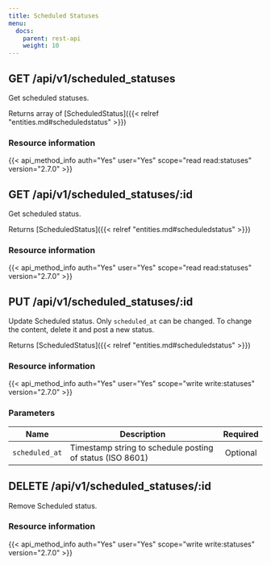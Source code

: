 ```yaml
---
title: Scheduled Statuses
menu:
  docs:
    parent: rest-api
    weight: 10
---
```


## GET /api/v1/scheduled_statuses

Get scheduled statuses.

Returns array of [ScheduledStatus]({{< relref "entities.md#scheduledstatus" >}})

### Resource information

{{< api_method_info auth="Yes" user="Yes" scope="read read:statuses" version="2.7.0" >}}

## GET /api/v1/scheduled_statuses/:id

Get scheduled status.

Returns [ScheduledStatus]({{< relref "entities.md#scheduledstatus" >}})

### Resource information

{{< api_method_info auth="Yes" user="Yes" scope="read read:statuses" version="2.7.0" >}}

## PUT /api/v1/scheduled_statuses/:id

Update Scheduled status. Only `scheduled_at` can be changed. To change the content, delete it and post a new status.

Returns [ScheduledStatus]({{< relref "entities.md#scheduledstatus" >}})

### Resource information

{{< api_method_info auth="Yes" user="Yes" scope="write write:statuses" version="2.7.0" >}}

### Parameters

|Name|Description|Required|
|----|-----------|:------:|
| `scheduled_at` | Timestamp string to schedule posting of status (ISO 8601) | Optional |

## DELETE /api/v1/scheduled_statuses/:id

Remove Scheduled status.

### Resource information

{{< api_method_info auth="Yes" user="Yes" scope="write write:statuses" version="2.7.0" >}}
